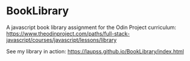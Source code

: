 # BookLibrary
A javascript book library assignment for the Odin Project curriculum: https://www.theodinproject.com/paths/full-stack-javascript/courses/javascript/lessons/library

See my library in action: https://laupss.github.io/BookLibrary/index.html
